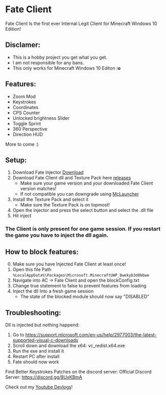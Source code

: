 # Fate Client
Fate Client Is the first ever Internal Legit Client for Minecraft Windows 10 Edition!

## Disclamer:
- This is a hobby project you get what you get.
- I am not responsible for any bans.
- This only works for Minecraft Windows 10 Editon **:o**

## Features:
- Zoom Mod
- Keystrokes
- Coordinates
- CPS Counter
- Unlocked brightness Slider
- Toggle Sprint
- 360 Perspective
- Direction HUD

More to come :)

## Setup:

1. Download Fate Injector [Download](https://github.com/fligger/FateInjector/)
2. Download Fate Client dll and Texture Pack here [releases](https://github.com/fligger/FateClient/releases/)
   - Make sure your game version and your downloaded Fate Client version matches!
   - If not compatible you can downgrade using [McLauncher](https://github.com/MCMrARM/mc-w10-version-launcher)
3. Install the Texture Pack and select it
   - Make sure the Texture Pack is on topmost!
4. Open the injector and press the select button and select the .dll file
5. Hit inject

### The Client is only present for one game session. If you restart the game you have to inject the dll again.

## How to block features: 
0. Make sure you have Injected Fate Client at least once!
1. Open this file Path `%LocalAppData%\Packages\Microsoft.MinecraftUWP_8wekyb3d8bbwe`
2. Navigate into AC -> Fate Client and open the blockConfig.txt
3. Change true statement to false to prevent features from loading
4. Inject the dll Into a fresh game session
   - The state of the blocked module should now say "DISABLED" 

## Troubleshooting:
Dll is injected but nothing happend:
1. Go to https://support.microsoft.com/en-us/help/2977003/the-latest-supported-visual-c-downloads
2. Scroll down and download the x64: vc_redist.x64.exe
3. Run the exe and install it
4. Restart PC after install
5. Fate should now work

Find Better Keystrokes Patches on the discord server:
Official Discord Server: https://discord.gg/8UxKBmA
  
Check out my [Youtube Devlogs](https://www.youtube.com/playlist?list=PLVRYtYhvPXj5J6IwIFAAFO8CrpgmsLFki)!







